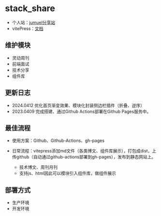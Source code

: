 # stack_share

- 个人站：[jumuel分享站](https://juemuel.github.io/share_stack/)
- vitePress：[文档](https://process1024.github.io/vitepress/guide/theme-sidebar)

## 维护模块
- 灵动周刊
- 前端面试
- 技术分享
- 组件库

## 更新日志
- 2024.0412 优化首页渐变效果、模块化封装侧边栏插件（折叠、逆序）
- 2023.0409 完成搭建、通过Github Actions部署在Github Pages服务中。

## 最佳流程

- 使用方案：Github、Github-Actions、gh-pages

- 日常流程：vitepress添加md文件（各类博文、组件库展示），打包成dist，上传github（自动通过github-actions部署到gh-pages），发布到静态网站上。
  - 技术博文、周刊月刊
  - 支持js、html因此可以模块引入组件库，做组件展示



## 部署方式

- 生产环境
- 开发环境



